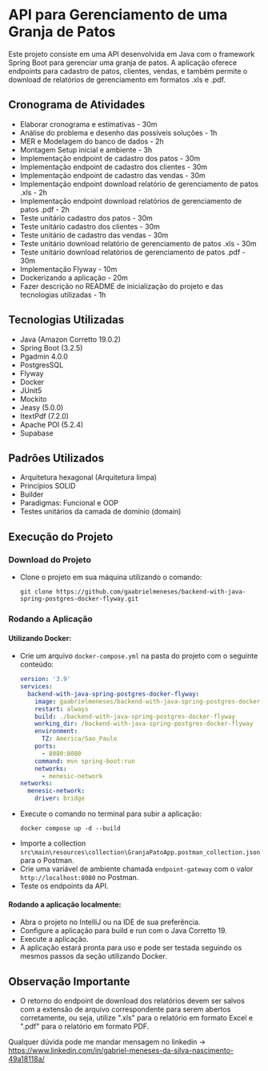 # API para Gerenciamento de uma Granja de Patos

Este projeto consiste em uma API desenvolvida em Java com o framework Spring Boot para gerenciar uma granja de patos. A aplicação oferece endpoints para cadastro de patos, clientes, vendas, e também permite o download de relatórios de gerenciamento em formatos .xls e .pdf.

## Cronograma de Atividades

- Elaborar cronograma e estimativas - 30m
- Análise do problema e desenho das possíveis soluções - 1h
- MER e Modelagem do banco de dados - 2h
- Montagem Setup inicial e ambiente - 3h
- Implementação endpoint de cadastro dos patos - 30m
- Implementação endpoint de cadastro dos clientes - 30m
- Implementação endpoint de cadastro das vendas - 30m
- Implementação endpoint download relatório de gerenciamento de patos .xls - 2h
- Implementação endpoint download relatórios de gerenciamento de patos .pdf - 2h
- Teste unitário cadastro dos patos - 30m
- Teste unitário cadastro dos clientes - 30m
- Teste unitário de cadastro das vendas - 30m
- Teste unitário download relatório de gerenciamento de patos .xls - 30m
- Teste unitário download relatórios de gerenciamento de patos .pdf - 30m
- Implementação Flyway - 10m
- Dockerizando a aplicação - 20m
- Fazer descrição no README de inicialização do projeto e das tecnologias utilizadas - 1h

## Tecnologias Utilizadas

- Java (Amazon Corretto 19.0.2)
- Spring Boot (3.2.5)
- Pgadmin 4.0.0
- PostgresSQL
- Flyway
- Docker
- JUnit5
- Mockito
- Jeasy (5.0.0)
- ItextPdf (7.2.0)
- Apache POI (5.2.4)
- Supabase

## Padrões Utilizados

- Arquitetura hexagonal (Arquitetura limpa)
- Princípios SOLID
- Builder
- Paradigmas: Funcional e OOP
- Testes unitários da camada de domínio (domain)

## Execução do Projeto

### Download do Projeto

- Clone o projeto em sua máquina utilizando o comando:
  ```
  git clone https://github.com/gaabrielmeneses/backend-with-java-spring-postgres-docker-flyway.git
  ```

### Rodando a Aplicação

#### Utilizando Docker:

- Crie um arquivo `docker-compose.yml` na pasta do projeto com o seguinte conteúdo:
  ```yaml
  version: '3.9'
  services:
    backend-with-java-spring-postgres-docker-flyway:
      image: gaabrielmeneses/backend-with-java-spring-postgres-docker-flyway
      restart: always
      build: ./backend-with-java-spring-postgres-docker-flyway
      working_dir: /backend-with-java-spring-postgres-docker-flyway
      environment:
        TZ: America/Sao_Paulo
      ports:
        - 8080:8080
      command: mvn spring-boot:run
      networks:
        - menesic-network
  networks:
    menesic-network:
      driver: bridge
  ```
- Execute o comando no terminal para subir a aplicação:
  ```
  docker compose up -d --build
  ```
- Importe a collection `src\main\resources\collection\GranjaPatoApp.postman_collection.json` para o Postman.
- Crie uma variável de ambiente chamada `endpoint-gateway` com o valor `http://localhost:8080` no Postman.
- Teste os endpoints da API.

#### Rodando a aplicação localmente:

- Abra o projeto no IntelliJ ou na IDE de sua preferência.
- Configure a aplicação para build e run com o Java Corretto 19.
- Execute a aplicação.
- A aplicação estará pronta para uso e pode ser testada seguindo os mesmos passos da seção utilizando Docker.
## Observação Importante

- O retorno do endpoint de download dos relatórios devem ser salvos com a extensão de arquivo correspondente para serem abertos corretamente, ou seja, utilize ".xls" para o relatório em formato Excel e ".pdf" para o relatório em formato PDF.

Qualquer dúvida pode me mandar mensagem no linkedin -> https://www.linkedin.com/in/gabriel-meneses-da-silva-nascimento-49a18118a/
